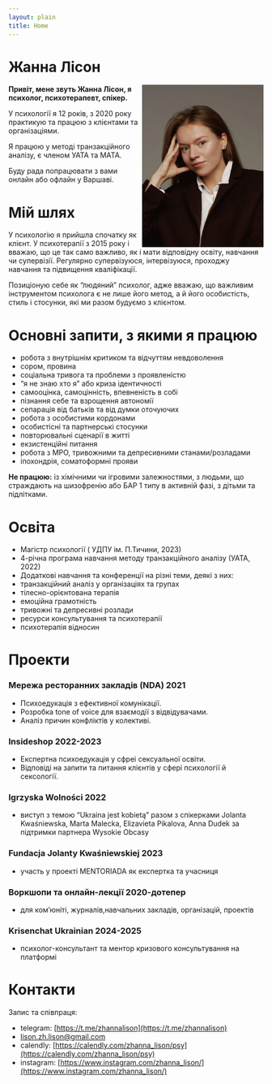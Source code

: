 ```yaml
---
layout: plain
title: Home
---
```


# Жанна Лісон

<img align="right" width="240" height="320" src="photos/zhanna-lison-photo.png">

<aside>
<b>Привіт, 
мене звуть Жанна Лісон, 
я психолог, психотерапевт, спікер.</b>

У психології я 12 років, з 2020 року практикую та працюю з клієнтами та організаціями. 

Я працюю у методі транзакційного аналізу, 
є членом УАТА та МАТА.

Буду рада попрацювати з вами онлайн або офлайн у Варшаві.
</aside>



# Мій шлях

У психологію я прийшла спочатку як клієнт. У психотерапії з 2015 року і вважаю, що це так само важливо, як і мати відповідну освіту, навчання чи супервізії. Регулярно супервізуюся, інтервізуюся, проходжу навчання та підвищення кваліфікації.

Позиціоную себе як “людяний” психолог, адже вважаю, що важливим інструментом психолога є не лише його метод, а й його особистість, стиль і стосунки, які ми разом будуємо з клієнтом. 

# Основні запити, з якими я працюю

- робота з внутрішнім критиком та відчуттям невдоволення
- сором, провина
- соціальна тривога та проблеми з проявленістю
- “я не знаю хто я” або криза ідентичності
- самооцінка, самоцінність, впевненість в собі
- пізнання себе та взрощення автономії
- сепарація від батьків та від думки оточуючих
- робота з особистими кордонами
- особистісні та партнерські стосунки
- повторювальні сценарії в житті
- екзистенційні питання
- робота з МРО, тривожними та депресивними станами/розладами
- іпохондрія, соматоформні прояви

**Не працюю:**  із хімічними чи ігровими залежностями, з людьми, що страждають на шизофренію або БАР 1 типу в активній фазі, з дітьми та підлітками.

# Освіта

- Магістр психології ( УДПУ ім. П.Тичини, 2023)
- 4-річна програма навчання методу транзакційного аналізу (УАТА, 2022)
- Додаткові навчання та конференції на різні теми, деякі з них:
- транзакційний аналіз у організаціях та групах
- тілесно-орієнтована терапія
- емоційна грамотність
- тривожні та депресивні розлади
- ресурси консультування та психотерапії
- психотерапія відносин

# Проекти

### Мережа ресторанних закладів (NDA) 2021

- Психоедукація з ефективної комунікації.
- Розробка tone of voice для взаємодії з відвідувачами.
- Аналіз причин конфліктів у колективі.

### Insideshop 2022-2023

- Експертна психоедукація у сфреі сексуальної освіти.
- Відповіді на запити та питання клієнтів у сфері психології й сексології.

### **Igrzyska Wolności 2022**

- виступ з темою “Ukraina jest kobietą” разом з спікерками Jolanta Kwaśniewska, Marta Malecka, Elizavieta Pikalova, Anna Dudek за підтримки партнера Wysokie Obcasy

### **Fundacja Jolanty Kwaśniewskiej 2023**

- участь у проекті MENTORIADA як експертка та учасниця

### Воркшопи та онлайн-лекції 2020-дотепер

- для ком’юніті, журналів,навчальних закладів, організацій, проектів

### Krisenchat Ukrainian 2024-2025

- психолог-консультант та ментор кризового консультування на платформі

# Контакти

Запис та співпраця:

- telegram: [https://t.me/zhannalison](https://t.me/zhannalison)
- lison.zh.lison@gmail.com
- calendly: [https://calendly.com/zhanna_lison/psy](https://calendly.com/zhanna_lison/psy)
- instagram: [https://www.instagram.com/zhanna_lison/](https://www.instagram.com/zhanna_lison/)